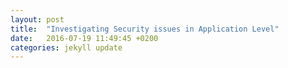 ```yaml
---
layout:	post
title:	"Investigating Security issues in Application Level"
date:	2016-07-19 11:49:45 +0200
categories:	jekyll update
---
```


